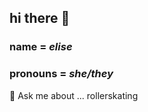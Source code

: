 ## hi there 👋
### name = *elise* 
### pronouns = *she/they*

💬 Ask me about ... rollerskating


<!--
**elise-35173/elise-35173** is a ✨ _special_ ✨ repository because its `README.md` (this file) appears on your GitHub profile.

Here are some ideas to get you started:

- 🔭 I’m currently working on ...figuring this out!
- 🌱 I’m currently learning ...
- 👯 I’m looking to collaborate on ...
- 🤔 I’m looking for help with ...
- 💬 Ask me about ... rollerskating
- 📫 How to reach me: ...
- 😄 Pronouns: ... she/they
- ⚡ Fun fact: ... 
-->
